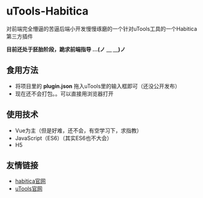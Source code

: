 # uTools-Habitica
对前端完全懵逼的苦逼后端小开发慢慢琢磨的一个针对uTools工具的一个Habitica第三方插件

**目前还处于胚胎阶段，跪求前端指导 ...(ノ ＿ ＿)ノ**

## 食用方法
- 将项目里的 **plugin.json** 拖入uTools里的输入框即可（还没公开发布）
- 现在还不会打包。。可以直接用浏览器打开

## 使用技术
- Vue为主（但是好难，还不会，有空学习下，求指教）
- JavaScript（ES6）（其实ES6也不大会）
- H5

## 友情链接
- [habitica官网](https://habitica.com/)
- [uTools官网](https://u.tools/)

